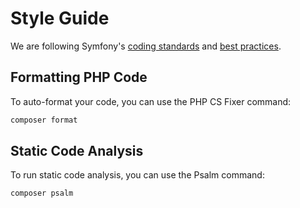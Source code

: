 # Style Guide

We are following Symfony's [coding standards](https://symfony.com/doc/current/contributing/code/standards.html)
and [best practices](https://symfony.com/doc/current/best_practices/index.html).

## Formatting PHP Code

To auto-format your code, you can use the PHP CS Fixer command:

```bash
composer format
```

## Static Code Analysis

To run static code analysis, you can use the Psalm command:

```bash
composer psalm
```
